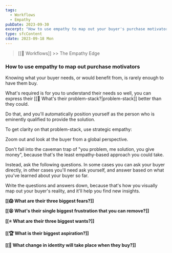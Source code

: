 ```yaml
---
tags:
  - Workflows
  - Empathy
pubDate: 2023-09-30
excerpt: "How to use empathy to map out your buyer's purchase motivators"
type: sfcContent
cdate: 2023-09-18 Mon
---
```


> [[🔁 Workflows]] >> The Empathy Edge

### How to use empathy to map out purchase motivators

Knowing what your buyer needs, or would benefit from, is rarely enough to have them buy.

What's required is for you to understand their needs so well, you can express their [[📄 What's their problem-stack?|problem-stack]] better than they could.

Do that, and you'll automatically position yourself as the person who is eminently qualified to provide the solution.

To get clarity on that problem-stack, use strategic empathy:

Zoom out and look at the buyer from a global perspective.

Don't fall into the caveman trap of "you problem, me solution, you give money", because that's the least empathy-based approach you could take.

Instead, ask the following questions. In some cases you can ask your buyer directly, in other cases you'll need ask yourself, and answer based on what you've learned about your buyer so far.

Write the questions and answers down, because that's how you visually map out your buyer's reality, and it'll help you find new insights.

**[[😱 What are their three biggest fears?]]**

**[[😫 What's their single biggest frustration that you can remove?]]**

**[[⭐ What are their three biggest wants?]]**

**[[🏆 What is their biggest aspiration?]]**

**[[👤 What change in identity will take place when they buy?]]**